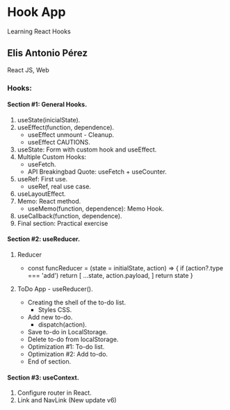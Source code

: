 # Hook App

Learning React Hooks

## Elis Antonio Pérez

React JS, Web

### Hooks:

#### Section #1: General Hooks.
1. useState(inicialState).
2. useEffect(function, dependence).
   - useEffect unmount - Cleanup.
   - useEffect CAUTIONS.
3. useState: Form with custom hook and useEffect.
4. Multiple Custom Hooks:
   - useFetch.
   - API Breakingbad Quote: useFetch + useCounter.
5. useRef: First use.
   - useRef, real use case.
6. useLayoutEffect.
7. Memo: React method.
   - useMemo(function, dependence): Memo Hook.
8. useCallback(function, dependence).
9. Final section: Practical exercise

#### Section #2: useReducer.
1. Reducer
   - const funcReducer = (state = initialState, action) => {
      if (action?.type === 'add')
      return [
         ...state,
         action.payload,
      ]
      return state
   }

2. ToDo App - useReducer().
   - Creating the shell of the to-do list.
      - Styles CSS.
   - Add new to-do.
      - dispatch(action).
   - Save to-do in LocalStorage.
   - Delete to-do from localStorage.
   - Optimization #1: To-do list.
   - Optimization #2: Add to-do.
   - End of section.

#### Section #3: useContext.
1. Configure router in React.
2. Link and NavLink (New update v6)
